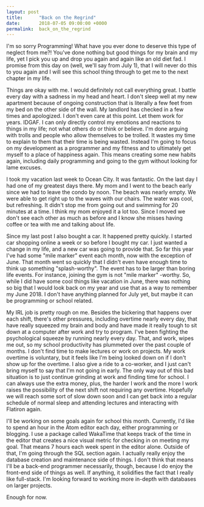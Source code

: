 ```yaml
---
layout: post
title:      "Back on the Regrind"
date:       2018-07-05 09:00:00 +0000
permalink:  back_on_the_regrind
---
```


I'm so sorry Programming! What have you ever done to deserve this type of neglect from me?! You've done nothing but good things for my brain and my life, yet I pick you up and drop you again and again like an old diet fad. I promise from this day on (well, we'll say from July 1), that I will never do this to you again and I will see this school thing through to get me to the next chapter in my life.

Things are okay with me. I would definitely not call everything great. I battle every day with a sadness in my head and heart. I don't sleep well at my new apartment because of ongoing construction that is literally a few feet from my bed on the other side of the wall. My landlord has checked in a few times and apologized. I don't even care at this point. Let them work for years. IDGAF. I can only directly control my emotions and reactions to things in my life; not what others do or think or believe. I'm done arguing with trolls and people who allow themselves to be trolled. It wastes my time to explain to them that their time is being wasted. Instead I'm going to focus on my development as a programmer and my fitness and to ultimately get myself to a place of happiness again. This means creating some new habits again, including daily programming and going to the gym without looking for lame excuses.

I took my vacation last week to Ocean City. It was fantastic. On the last day I had one of my greatest days there. My mom and I went to the beach early since we had to leave the condo by noon. The beach was nearly empty. We were able to get right up to the waves with our chairs. The water was cool, but refreshing. It didn't stop me from going out and swimming for 20 minutes at a time. I think my mom enjoyed it a lot too. Since I moved we don't see each other as much as before and I know she misses having coffee or tea with me and talking about life.

Since my last post I also bought a car. It happened pretty quickly. I started car shopping online a week or so before I bought my car. I just wanted a change in my life, and a new car was going to provide that. So far this year I've had some "mile marker" event each month, now with the exception of June. That month went so quickly that I didn't even have enough time to think up something "splash-worthy". The event has to be larger than boring life events. For instance, joining the gym is not "mile marker" -worthy. So, while I did have some cool things like vacation in June, there was nothing so big that I would look back on my year and use that as a way to remember my June 2018. I don't have anything planned for July yet, but maybe it can be programming or school related.

My IRL job is pretty rough on me. Besides the bickering that happens over each shift, there's other pressures, including overtime nearly every day, that have really squeezed my brain and body and have made it really tough to sit down at a computer after work and try to program. I've been fighting the psychological squeeze by running nearly every day. That, and work, wipes me out, so my school productivity has plummeted over the past couple of months. I don't find time to make lectures or work on projects. My work overtime is voluntary, but it feels like I'm being looked down on if I don't show up for the overtime. I also give a ride to a co-worker, and I just can't bring myself to say that I'm not going in early. The only way out of this bad situation is to just continue grinding at work and finding time for school. I can always use the extra money, plus, the harder I work and the more I work raises the possibility of the next shift not requiring any overtime. Hopefully we will reach some sort of slow down soon and I can get back into a regular schedule of normal sleep and attending lectures and interacting with Flatiron again.

I'll be working on some goals again for school this month. Currently, I'd like to spend an hour in the Atom editor each day, either programming or blogging. I use a package called WakaTime that keeps track of the time in the editor that creates a nice visual metric for checking in on meeting my goal. That means 7 hours each week spent in the editor alone. Outside of that, I'm going through the SQL section again. I actually really enjoy the database creation and maintenance side of things. I don't think that means I'll be a back-end programmer necessarily, though, because I do enjoy the front-end side of things as well. If anything, it solidifies the fact that I really like full-stack. I'm looking forward to working more in-depth with databases on larger projects.

Enough for now.
